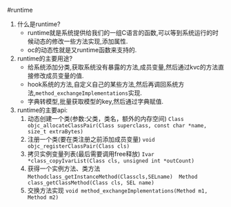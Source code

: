 #runtime

1. 什么是runtime? 
	- runtime就是系统提供给我们的一组C语言的函数,可以等到系统运行的时候动态的修改一些方法实现,添加属性.
	- oc的动态性就是又runtime函数来支持的.
2. runtime的主要用途? 
	- 给系统添加分类,获取系统没有暴露的方法,成员变量,然后通过kvc的方法直接修改成员变量的值.
	- hook系统的方法,自定义自己的某些方法,然后再调回系统方法,`method_exchangeImplementations`实现.
	- 字典转模型,批量获取模型的key,然后通过字典赋值.
3. runtime的主要api:
	1. 动态创建一个类(参数:父类，类名，额外的内存空间) `Class objc_allocateClassPair(Class superclass, const char *name, size_t extraBytes)`
	2. 注册一个类(要在类注册之前添加成员变量) `void objc_registerClassPair(Class cls)`
	3. 拷⻉实例变量列表(最后需要调用free释放) `Ivar *class_copyIvarList(Class cls, unsigned int *outCount)`
	4. 获得一个实例方法、类方法`Methodclass_getInstanceMethod(Classcls,SELname)  Method class_getClassMethod(Class cls, SEL name)`
	5. 交换方法实现 `void method_exchangeImplementations(Method m1, Method m2)`
